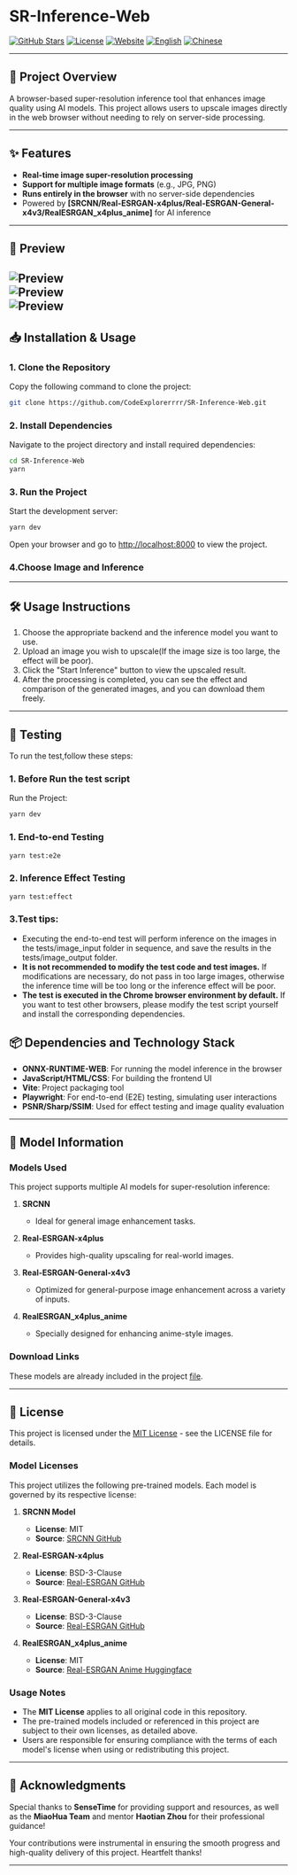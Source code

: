# SR-Inference-Web

[![GitHub Stars](https://img.shields.io/badge/Stars-Click%20Here-yellow)](https://github.com/CodeExplorerrrr/SR-Inference-Web)
[![License](https://img.shields.io/badge/License-MIT-green)](./LICENSE)
[![Website](https://img.shields.io/badge/Visit%20My%20Site-Click%20Here-brightgreen)](https://v0-my-project-47hnf0zphqp.vercel.app/)
[![English](https://img.shields.io/badge/English-Click%20Here-lightgray)](README.md)
[![Chinese](https://img.shields.io/badge/Chinese-Click%20Here-lightgray)](README_CN.md)

---

## 🚀 Project Overview
A browser-based super-resolution inference tool that enhances image quality using AI models. This project allows users to upscale images directly in the web browser without needing to rely on server-side processing.

---

## ✨ Features
- **Real-time image super-resolution processing**  
- **Support for multiple image formats** (e.g., JPG, PNG)  
- **Runs entirely in the browser** with no server-side dependencies  
- Powered by **[SRCNN/Real-ESRGAN-x4plus/Real-ESRGAN-General-x4v3/RealESRGAN_x4plus_anime]** for AI inference  

---

## 🌟 Preview
![Preview](./assets/srcnn_screenshot.png)  
![Preview](./assets/x4plus.png)  
![Preview](./assets/anime.png)  
---

## 📥 Installation & Usage

### 1. Clone the Repository  
Copy the following command to clone the project:
```bash
git clone https://github.com/CodeExplorerrrr/SR-Inference-Web.git
```

### 2. Install Dependencies  
Navigate to the project directory and install required dependencies:  
```bash
cd SR-Inference-Web
yarn
```

### 3. Run the Project  
Start the development server:  
```bash
yarn dev
```
Open your browser and go to [http://localhost:8000](http://localhost:8000) to view the project.

### 4.Choose Image and Inference

---

## 🛠️ Usage Instructions
1. Choose the appropriate backend and the inference model you want to use.
2. Upload an image you wish to upscale(If the image size is too large, the effect will be poor).
3. Click the "Start Inference" button to view the upscaled result.
4. After the processing is completed, you can see the effect and comparison of the generated images, and you can download them freely.

---

## 🧪 Testing
To run the test,follow these steps:

### 1. Before Run the test script
Run the Project:
```bash
yarn dev
```
### 1. End-to-end Testing
```bash
yarn test:e2e
```

### 2. Inference Effect Testing
```bash
yarn test:effect
```

### 3.Test tips:
-  Executing the end-to-end test will perform inference on the images in the tests/image_input folder in sequence, and save the results in the tests/image_output folder.
-  **It is not recommended to modify the test code and test images.** If modifications are necessary, do not pass in too large images, otherwise the inference time will be too long or the inference effect will be poor.
-  **The test is executed in the Chrome browser environment by default.** If you want to test other browsers, please modify the test script yourself and install the corresponding dependencies.

## 📦 Dependencies and Technology Stack
- **ONNX-RUNTIME-WEB**: For running the model inference in the browser  
- **JavaScript/HTML/CSS**: For building the frontend UI  
- **Vite**: Project packaging tool
- **Playwright**: For end-to-end (E2E) testing, simulating user interactions
- **PSNR/Sharp/SSIM**: Used for effect testing and image quality evaluation

---

## 📜 Model Information

### Models Used
This project supports multiple AI models for super-resolution inference:

1. **SRCNN**
    - Ideal for general image enhancement tasks.

2. **Real-ESRGAN-x4plus**
    - Provides high-quality upscaling for real-world images.

3. **Real-ESRGAN-General-x4v3**
    - Optimized for general-purpose image enhancement across a variety of inputs.

4. **RealESRGAN_x4plus_anime**
    - Specially designed for enhancing anime-style images.

### Download Links
These models are already included in the project [file](./models).

--- 

## 📄 License

This project is licensed under the [MIT License](./LICENSE) - see the LICENSE file for details.

### Model Licenses
This project utilizes the following pre-trained models. Each model is governed by its respective license:

1. **SRCNN Model**
   - **License**: MIT
   - **Source**: [SRCNN GitHub](https://github.com/tegg89/SRCNN-Tensorflow)

2. **Real-ESRGAN-x4plus**
   - **License**: BSD-3-Clause
   - **Source**: [Real-ESRGAN GitHub](https://github.com/xinntao/Real-ESRGAN)

3. **Real-ESRGAN-General-x4v3**
   - **License**: BSD-3-Clause
   - **Source**: [Real-ESRGAN GitHub](https://github.com/xinntao/Real-ESRGAN)

4. **RealESRGAN_x4plus_anime**
   - **License**: MIT
   - **Source**: [Real-ESRGAN Anime Huggingface](https://huggingface.co/xiongjie/lightweight-real-ESRGAN-anime)

### Usage Notes
- The **MIT License** applies to all original code in this repository.
- The pre-trained models included or referenced in this project are subject to their own licenses, as detailed above.
- Users are responsible for ensuring compliance with the terms of each model's license when using or redistributing this project.
---

## 🙏 Acknowledgments

Special thanks to **SenseTime** for providing support and resources, as well as the **MiaoHua Team** and mentor **Haotian Zhou** for their professional guidance!

Your contributions were instrumental in ensuring the smooth progress and high-quality delivery of this project. Heartfelt thanks!

---






